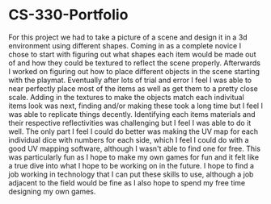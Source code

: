 # CS-330-Portfolio

For this project we had to take a picture of a scene and design it in a 3d environment using different shapes. Coming in as a complete novice I chose to start with figuring out what shapes each item would be made out of and how they could be textured to reflect the scene properly. Afterwards I worked on figuring out how to place different objects in the scene starting with the playmat. Eventually after lots of trial and error I feel I was able to near perfectly place most of the items as well as get them to a pretty close scale. Adding in the textures to make the objects match each indivitual items look was next, finding and/or making these took a long time but I feel I was able to replicate things decently. Identifying each items materials and their respective reflectivities was challenging but I feel I was able to do it well. The only part I feel I could do better was making the UV map for each individual dice with numbers for each side, which I feel I could do with a good UV mapping software, although I wasn't able to find one for free. 
This was particularly fun as I hope to make my own games for fun and it felt like a true dive into what I hope to be working on in the future. I hope to find a job working in technology that I can put these skills to use, although a job adjacent to the field would be fine as I also hope to spend my free time designing my own games.

